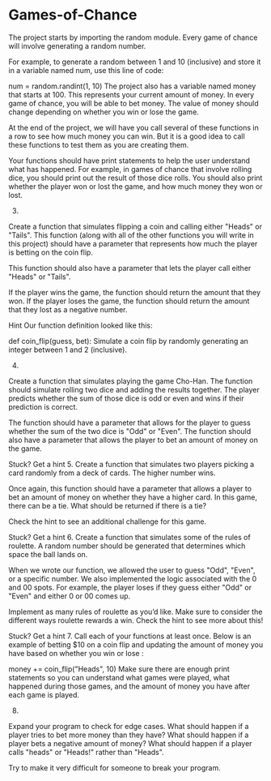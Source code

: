 # Games-of-Chance

The project starts by importing the random module. Every game of chance will involve generating a random number.

For example, to generate a random between 1 and 10 (inclusive) and store it in a variable named num, use this line of code:

num = random.randint(1, 10)
The project also has a variable named money that starts at 100. This represents your current amount of money. In every game of chance, you will be able to bet money. The value of money should change depending on whether you win or lose the game.

At the end of the project, we will have you call several of these functions in a row to see how much money you can win. But it is a good idea to call these functions to test them as you are creating them.

Your functions should have print statements to help the user understand what has happened. For example, in games of chance that involve rolling dice, you should print out the result of those dice rolls. You should also print whether the player won or lost the game, and how much money they won or lost.

3.
Create a function that simulates flipping a coin and calling either "Heads" or "Tails". This function (along with all of the other functions you will write in this project) should have a parameter that represents how much the player is betting on the coin flip.

This function should also have a parameter that lets the player call either "Heads" or "Tails".

If the player wins the game, the function should return the amount that they won. If the player loses the game, the function should return the amount that they lost as a negative number.

Hint
Our function definition looked like this:

def coin_flip(guess, bet):
Simulate a coin flip by randomly generating an integer between 1 and 2 (inclusive).

4.
Create a function that simulates playing the game Cho-Han. The function should simulate rolling two dice and adding the results together. The player predicts whether the sum of those dice is odd or even and wins if their prediction is correct.

The function should have a parameter that allows for the player to guess whether the sum of the two dice is "Odd" or "Even". The function should also have a parameter that allows the player to bet an amount of money on the game.

Stuck? Get a hint 5.
Create a function that simulates two players picking a card randomly from a deck of cards. The higher number wins.

Once again, this function should have a parameter that allows a player to bet an amount of money on whether they have a higher card. In this game, there can be a tie. What should be returned if there is a tie?

Check the hint to see an additional challenge for this game.

Stuck? Get a hint 6.
Create a function that simulates some of the rules of roulette. A random number should be generated that determines which space the ball lands on.

When we wrote our function, we allowed the user to guess "Odd", "Even", or a specific number. We also implemented the logic associated with the 0 and 00 spots. For example, the player loses if they guess either "Odd" or "Even" and either 0 or 00 comes up.

Implement as many rules of roulette as you’d like. Make sure to consider the different ways roulette rewards a win. Check the hint to see more about this!

Stuck? Get a hint 7.
Call each of your functions at least once. Below is an example of betting \$10 on a coin flip and updating the amount of money you have based on whether you win or lose :

money += coin_flip("Heads", 10)
Make sure there are enough print statements so you can understand what games were played, what happened during those games, and the amount of money you have after each game is played.

8.
Expand your program to check for edge cases. What should happen if a player tries to bet more money than they have? What should happen if a player bets a negative amount of money? What should happen if a player calls "heads" or "Heads!" rather than "Heads".

Try to make it very difficult for someone to break your program.
